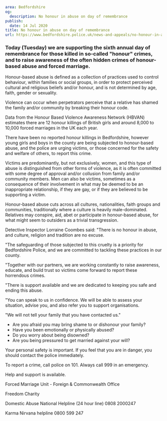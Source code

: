 ```yaml
area: Bedfordshire
og:
  description: No honour in abuse on day of remembrance
publish:
  date: 14 Jul 2020
title: No honour in abuse on day of remembrance
url: https://www.bedfordshire.police.uk/news-and-appeals/no-honour-in-abuse-on-day-of-remembrance
```

### Today (Tuesday) we are supporting the sixth annual day of remembrance for those killed in so-called "honour" crimes, and to raise awareness of the often hidden crimes of honour-based abuse and forced marriage.

Honour-based abuse is defined as a collection of practices used to control behaviour, within families or social groups, in order to protect perceived cultural and religious beliefs and/or honour, and is not determined by age, faith, gender or sexuality.

Violence can occur when perpetrators perceive that a relative has shamed the family and/or community by breaking their honour code.

Data from the Honour Based Violence Awareness Network (HBVAN) estimates there are 12 honour killings of British girls and around 8,000 to 10,000 forced marriages in the UK each year.

There have been no reported honour killings in Bedfordshire, however young girls and boys in the county are being subjected to honour-based abuse, and the police are urging victims, or those concerned for the safety and welfare of others, to report this crime.

Victims are predominantly, but not exclusively, women, and this type of abuse is distinguished from other forms of violence, as it is often committed with some degree of approval and/or collusion from family and/or community members. Men can also be victims, sometimes as a consequence of their involvement in what may be deemed to be an inappropriate relationship, if they are gay, or if they are believed to be supporting a victim.

Honour-based abuse cuts across all cultures, nationalities, faith groups and communities, traditionally where a culture is heavily male-dominated. Relatives may conspire, aid, abet or participate in honour-based abuse, for what might seem to outsiders as a trivial transgression.

Detective Inspector Lorraine Coombes said: "There is no honour in abuse, and culture, religion and tradition are no excuse.

"The safeguarding of those subjected to this cruelty is a priority for Bedfordshire Police, and we are committed to tackling these practices in our county.

"Together with our partners, we are working constantly to raise awareness, educate, and build trust so victims come forward to report these horrendous crimes.

"There is support available and we are dedicated to keeping you safe and ending this abuse.

"You can speak to us in confidence. We will be able to assess your situation, advise you, and also refer you to support organisations.

"We will not tell your family that you have contacted us."

 * Are you afraid you may bring shame to or dishonour your family?
 * Have you been emotionally or physically abused?
 * Do you worry about being disowned?
 * Are you being pressured to get married against your will?

Your personal safety is important. If you feel that you are in danger, you should contact the police immediately.

To report a crime, call police on 101. Always call 999 in an emergency.

Help and support is available.

Forced Marriage Unit - Foreign & Commonwealth Office

Freedom Charity

Domestic Abuse National Helpline (24 hour line) 0808 2000247

Karma Nirvana helpline 0800 599 247
